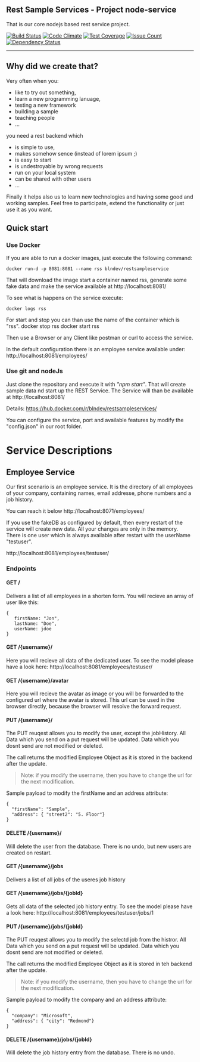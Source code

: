 Rest Sample Services - Project
node-service
-----------------------
That is our core nodejs based rest service project.

[![Build Status](https://travis-ci.org/restSampleServices/node-service.svg?branch=master)](https://travis-ci.org/restSampleServices/node-service)
[![Code Climate](https://codeclimate.com/github/restSampleServices/node-service/badges/gpa.svg)](https://codeclimate.com/github/restSampleServices/node-service)
[![Test Coverage](https://codeclimate.com/github/restSampleServices/node-service/badges/coverage.svg)](https://codeclimate.com/github/restSampleServices/node-service/coverage)
[![Issue Count](https://codeclimate.com/github/restSampleServices/node-service/badges/issue_count.svg)](https://codeclimate.com/github/restSampleServices/node-service)
[![Dependency Status](https://gemnasium.com/badges/github.com/restSampleServices/node-service.svg)](https://gemnasium.com/github.com/restSampleServices/node-service)

---

Why did we create that?
-----------------------
Very often when you:
* like to try out something, 
* learn a new programming lanuage, 
* testing a new framework
* building a sample
* teaching people
* ...

you need a rest backend which
* is simple to use, 
* makes somehow sence (instead of lorem ipsum ;)
* is easy to start
* is undestroyable by wrong requests
* run on your local system
* can be shared with other users
* ...

Finally it helps also us to learn new technologies and having some good and working samples.
Feel free to participate, extend the functionality or just use it as you want.

## Quick start


### Use Docker

If you are able to run a docker images, just execute the following command:

    docker run-d -p 8081:8081 --name rss blndev/restsampleservice

That will download the image start a container named rss, generate some fake data and make the service available at http://localhost:8081/

To see what is happens on the service execute: 

    docker logs rss
  
For start and stop you can than use the name of the container which is "rss".
    docker stop rss
    docker start rss

Then use a Browser or any Client like postman or curl to access the service.

In the default configuration there is an employee service available under: http://localhost:8081/employees/

### Use git and nodeJs

Just clone the repository and execute it with _"npm start"_. That will create sample data nd start up the REST Service.
The Service will than be available at http://localhost:8081/ 

Details: https://hub.docker.com/r/blndev/restsampleservices/

You can configure the service, port and available features by modify the "config.json" in our root folder.

Service Descriptions
====================

Employee Service
----------------
Our first scenario is an employee service. It is the directory of all employees of your company, containing names, email addresse, phone numbers and a job history.

You can reach it below http://localhost:8071/employees/

If you use the fakeDB as configured by default, then every restart of the service will create new data. All your changes are only in the memory.
There is one user which is always available after restart with the userName "testuser".

http://localhost:8081/employees/testuser/

### Endpoints
#### GET /
Delivers a list of all employees in a shorten form. You will recieve an array of user like this:

    {
       firstName: "Jon",
       lastName: "Doe",
       userName: jdoe
    }


#### GET /{username}/
Here you will recieve all data of the dedicated user.
To see the model please have a look here: http://localhost:8081/employees/testuser/


#### GET /{username}/avatar
Here you will recieve the avatar as image or you will be forwarded to the configured url where the avatar is stored.
This url can be used in the browser directly, because the browser will resolve the forward request.

#### PUT /{username}/
The PUT reuqest allows you to modify the user, except the jobHistory. All Data which you send on a put request will be updated. Data which you dosnt send are not modified or deleted.

The call returns the modified Employee Object as it is stored in the backend after the update.

> Note: if you modify the username, then you have to change the url for the next modification.

Sample payload to modify the firstName and an address attribute:

    {
      "firstName": "Sample",
      "address": { "street2": "5. Floor"}
    }


#### DELETE /{username}/
Will delete the user from the database. There is no undo, but new users are created on restart.

#### GET /{username}/jobs
Delivers a list of all jobs of the useres job history

#### GET /{username}/jobs/{jobId}
Gets all data of the selected job history entry.
To see the model please have a look here: http://localhost:8081/employees/testuser/jobs/1

#### PUT /{username}/jobs/{jobId}
The PUT reuqest allows you to modify the selectd job from the histror. All Data which you send on a put request will be updated. Data which you dosnt send are not modified or deleted.

The call returns the modified Employee Object as it is stored in teh backend after the update.

> Note: if you modify the username, then you have to change the url for the next modification.

Sample payload to modify the company and an address attribute:

    {
      "company": "Microsoft",
      "address": { "city": "Redmond"}
    }


#### DELETE /{username}/jobs/{jobId}
Will delete the job history entry from the database. There is no undo.




